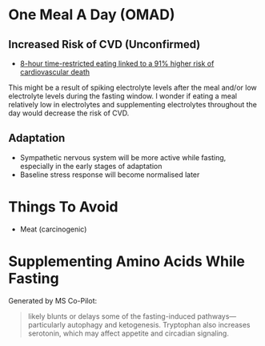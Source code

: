 # One Meal A Day (OMAD)
## Increased Risk of CVD (Unconfirmed)
- [8-hour time-restricted eating linked to a 91% higher risk of cardiovascular death](https://newsroom.heart.org/news/8-hour-time-restricted-eating-linked-to-a-91-higher-risk-of-cardiovascular-death)

This might be a result of spiking electrolyte levels after the meal and/or low electrolyte levels during the fasting window. I wonder if eating a meal relatively low in electrolytes and supplementing electrolytes throughout the day would decrease the risk of CVD.

## Adaptation
- Sympathetic nervous system will be more active while fasting, especially in the early stages of adaptation
- Baseline stress response will become normalised later

# Things To Avoid
- Meat (carcinogenic)

# Supplementing Amino Acids While Fasting
Generated by MS Co-Pilot:
> likely blunts or delays some of the fasting-induced pathways—particularly autophagy and ketogenesis. Tryptophan also increases serotonin, which may affect appetite and circadian signaling.